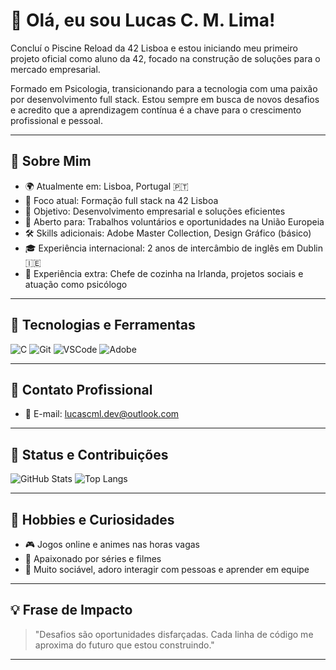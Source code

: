 # 👋 Olá, eu sou Lucas C. M. Lima!

Concluí o Piscine Reload da 42 Lisboa e estou iniciando meu primeiro projeto oficial como aluno da 42, focado na construção de soluções para o mercado empresarial.

Formado em Psicologia, transicionando para a tecnologia com uma paixão por desenvolvimento full stack. Estou sempre em busca de novos desafios e acredito que a aprendizagem contínua é a chave para o crescimento profissional e pessoal.

---

## 💼 Sobre Mim

- 🌍 Atualmente em: Lisboa, Portugal 🇵🇹
- 🚀 Foco atual: Formação full stack na 42 Lisboa
- 🎯 Objetivo: Desenvolvimento empresarial e soluções eficientes
- 🤝 Aberto para: Trabalhos voluntários e oportunidades na União Europeia
- 🛠️ Skills adicionais: Adobe Master Collection, Design Gráfico (básico)
- 🎓 Experiência internacional: 2 anos de intercâmbio de inglês em Dublin 🇮🇪
- 🍳 Experiência extra: Chefe de cozinha na Irlanda, projetos sociais e atuação como psicólogo

---

## 🧩 Tecnologias e Ferramentas

![C](https://img.shields.io/badge/C-00599C?style=for-the-badge&logo=c&logoColor=white)
![Git](https://img.shields.io/badge/Git-F05032?style=for-the-badge&logo=git&logoColor=white)
![VSCode](https://img.shields.io/badge/VS_Code-007ACC?style=for-the-badge&logo=visual-studio-code&logoColor=white)
![Adobe](https://img.shields.io/badge/Adobe-FF0000?style=for-the-badge&logo=adobe&logoColor=white)

---

## 💌 Contato Profissional

- 📧 E-mail: [lucascml.dev@outlook.com](mailto:lucascml.dev@outlook.com)

---

## 🌟 Status e Contribuições

![GitHub Stats](https://github-readme-stats.vercel.app/api?username=lucascmlima&show_icons=true&theme=radical)
![Top Langs](https://github-readme-stats.vercel.app/api/top-langs/?username=lucascmlima&layout=compact&theme=radical)

---

## 🧠 Hobbies e Curiosidades

- 🎮 Jogos online e animes nas horas vagas
- 🍿 Apaixonado por séries e filmes
- 🤝 Muito sociável, adoro interagir com pessoas e aprender em equipe

---

## 💡 Frase de Impacto

> "Desafios são oportunidades disfarçadas. Cada linha de código me aproxima do futuro que estou construindo."

---

